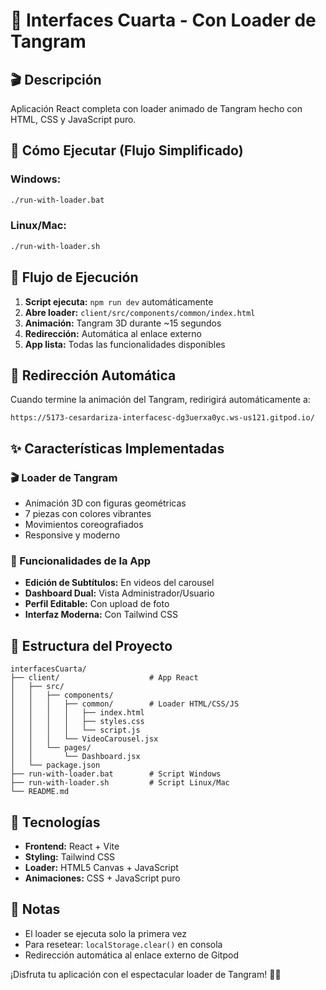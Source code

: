 # 🌟 Interfaces Cuarta - Con Loader de Tangram

## 🎬 Descripción

Aplicación React completa con loader animado de Tangram hecho con HTML, CSS y JavaScript puro.

## 🚀 Cómo Ejecutar (Flujo Simplificado)

### Windows:
```bash
./run-with-loader.bat
```

### Linux/Mac:
```bash
./run-with-loader.sh
```

## 🎯 Flujo de Ejecución

1. **Script ejecuta:** `npm run dev` automáticamente
2. **Abre loader:** `client/src/components/common/index.html`
3. **Animación:** Tangram 3D durante ~15 segundos
4. **Redirección:** Automática al enlace externo
5. **App lista:** Todas las funcionalidades disponibles

## 🔗 Redirección Automática

Cuando termine la animación del Tangram, redirigirá automáticamente a:
```
https://5173-cesardariza-interfacesc-dg3uerxa0yc.ws-us121.gitpod.io/
```

## ✨ Características Implementadas

### 🎬 Loader de Tangram
- Animación 3D con figuras geométricas
- 7 piezas con colores vibrantes
- Movimientos coreografiados
- Responsive y moderno

### 🎯 Funcionalidades de la App
- **Edición de Subtítulos:** En videos del carousel
- **Dashboard Dual:** Vista Administrador/Usuario
- **Perfil Editable:** Con upload de foto
- **Interfaz Moderna:** Con Tailwind CSS

## 📁 Estructura del Proyecto

```
interfacesCuarta/
├── client/                    # App React
│   ├── src/
│   │   ├── components/
│   │   │   ├── common/        # Loader HTML/CSS/JS
│   │   │   │   ├── index.html
│   │   │   │   ├── styles.css
│   │   │   │   └── script.js
│   │   │   └── VideoCarousel.jsx
│   │   └── pages/
│   │       └── Dashboard.jsx
│   └── package.json
├── run-with-loader.bat        # Script Windows
├── run-with-loader.sh         # Script Linux/Mac
└── README.md
```

## 🎨 Tecnologías

- **Frontend:** React + Vite
- **Styling:** Tailwind CSS
- **Loader:** HTML5 Canvas + JavaScript
- **Animaciones:** CSS + JavaScript puro

## 📝 Notas

- El loader se ejecuta solo la primera vez
- Para resetear: `localStorage.clear()` en consola
- Redirección automática al enlace externo de Gitpod

¡Disfruta tu aplicación con el espectacular loader de Tangram! 🎨✨